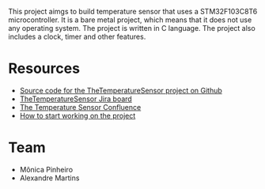 
This project aimgs to build temperature sensor that uses a STM32F103C8T6 microcontroller. It is a bare metal project, which means that it does not use any operating system. The project is written in C language. The project also includes a clock, timer and other features.

# Resources

- [Source code for the TheTemperatureSensor project on Github](https://github.com/engmonicapinheiro/TheTemperatureSensor)
- [TheTemperatureSensor Jira board](https://monicapinheiro.atlassian.net/jira/software/projects/TEMPSENSOR)
- [The Temperature Sensor Confluence](https://engmonicapinheiro.atlassian.net/wiki/spaces/TTS/)
- [How to start working on the project](CONTRIBUTING.md)


# Team

- Mônica Pinheiro
- Alexandre Martins
